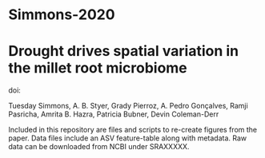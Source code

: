 # Simmons-2020
# Drought drives spatial variation in the millet root microbiome
doi:

Tuesday Simmons, A. B. Styer, Grady Pierroz, A. Pedro Gonçalves, Ramji Pasricha, Amrita B. Hazra, Patricia Bubner, Devin Coleman-Derr

Included in this repository are files and scripts to re-create figures from the paper. Data files include an ASV feature-table along with metadata. Raw data can be downloaded from NCBI under SRAXXXXX.
